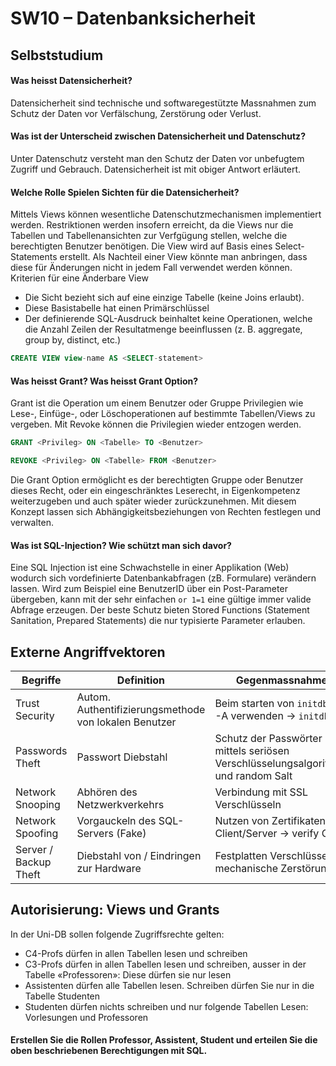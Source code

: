 # SW10 – Datenbanksicherheit
## Selbststudium
#### Was heisst Datensicherheit?
Datensicherheit sind technische und softwaregestützte Massnahmen zum Schutz der Daten vor Verfälschung, Zerstörung oder Verlust.
#### Was ist der Unterscheid zwischen Datensicherheit und Datenschutz?
Unter Datenschutz versteht man den Schutz der Daten vor unbefugtem Zugriff und Gebrauch. Datensicherheit ist mit obiger Antwort erläutert.
#### Welche Rolle Spielen Sichten für die Datensicherheit?
Mittels Views können wesentliche Datenschutzmechanismen implementiert werden. Restriktionen werden insofern erreicht, da die Views nur die Tabellen und Tabellenansichten zur Verfgügung stellen, welche die berechtigten Benutzer benötigen. Die View wird auf Basis eines Select-Statements erstellt. Als Nachteil einer View könnte man anbringen, dass diese für Änderungen nicht in jedem Fall verwendet werden können. Kriterien für eine Änderbare View
* Die Sicht bezieht sich auf eine einzige Tabelle (keine Joins erlaubt).
* Diese Basistabelle hat einen Primärschlüssel
* Der definierende SQL-Ausdruck beinhaltet keine Operationen, welche die Anzahl Zeilen der Resultatmenge beeinflussen (z. B. aggregate, group by, distinct, etc.)
```sql
CREATE VIEW view-name AS <SELECT-statement>
```
#### Was heisst Grant? Was heisst Grant Option?
Grant ist die Operation um einem Benutzer oder Gruppe Privilegien wie Lese-, Einfüge-, oder Löschoperationen auf bestimmte Tabellen/Views zu vergeben. Mit Revoke können die Privilegien wieder entzogen werden.
```sql
GRANT <Privileg> ON <Tabelle> TO <Benutzer>
```
```sql
REVOKE <Privileg> ON <Tabelle> FROM <Benutzer>
```
Die Grant Option ermöglicht es der berechtigten Gruppe oder Benutzer dieses Recht, oder ein eingeschränktes Leserecht, in Eigenkompetenz weiterzugeben und auch später wieder zurückzunehmen. Mit diesem Konzept lassen sich Abhängigkeitsbeziehungen von Rechten festlegen und verwalten.
#### Was ist SQL-Injection? Wie schützt man sich davor?
Eine SQL Injection ist eine Schwachstelle in einer Applikation (Web) wodurch sich vordefinierte Datenbankabfragen (zB. Formulare) verändern lassen. Wird zum Beispiel eine BenutzerID über ein Post-Parameter übergeben, kann mit der sehr einfachen `or 1=1` eine gültige immer valide Abfrage erzeugen. 
Der beste Schutz bieten Stored Functions (Statement Sanitation, Prepared Statements) die nur typisierte Parameter erlauben.
## Externe Angriffvektoren
| Begriffe        | Definition           | Gegenmassnahmen  |
| ------------- |-------------| -----|
| Trust Security | Autom. Authentifizierungsmethode von lokalen Benutzer | Beim starten von `initdb` Flag -A verwenden -> `initdb -A` |
| Passwords Theft | Passwort Diebstahl | Schutz der Passwörter mittels seriösen Verschlüsselungsalgorithmen und random Salt |
| Network Snooping | Abhören des Netzwerkverkehrs | Verbindung mit SSL Verschlüsseln |
| Network Spoofing | Vorgauckeln des SQL-Servers (Fake) | Nutzen von Zertifikaten auf Client/Server -> verify CA |
| Server / Backup Theft | Diebstahl von / Eindringen zur Hardware | Festplatten Verschlüsseln, mechanische Zerstörung |
## Autorisierung: Views und Grants
In der Uni-DB sollen folgende Zugriffsrechte gelten:
* C4-Profs dürfen in allen Tabellen lesen und schreiben
* C3-Profs dürfen in allen Tabellen lesen und schreiben, ausser in der Tabelle «Professoren»: Diese dürfen sie nur lesen
* Assistenten dürfen alle Tabellen lesen. Schreiben dürfen Sie nur in die Tabelle Studenten
* Studenten dürfen nichts schreiben und nur folgende Tabellen Lesen: Vorlesungen und Professoren
#### Erstellen Sie die Rollen Professor, Assistent, Student und erteilen Sie die oben beschriebenen Berechtigungen mit SQL.
```sql

```
